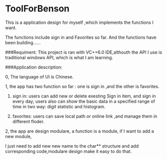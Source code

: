 # ToolForBenson


This is a application design for myself ,which implements the functions I want.


The functions include sign in and Favorites so far. And the functions have been building......

###Requiment:
This project is ran with VC++6.0 IDE,althouth the API I use is traditional windows API, which
is what I am learning.



###Application description:

0, The language of UI is Chinese.

1, the app has two function so far : one is sign in ,and the other is favorites.

   1) sign in: users can add new or delete exesting Sign in item, and sign in every day;
               users also can show the basic data in a specified range of time in two way: digit statistic and histogram.

   2) favorites: users can save local path or online link ,and manage them in different floder.

2, the app are design modulare, a function is a module, if I want to add a new module,

   I just need to add new new name to the char** structure and add corresponding 
code,modulare design make
 it easy to do that.
 

